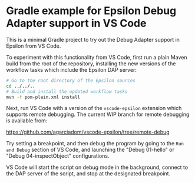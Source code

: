 # Gradle example for Epsilon Debug Adapter support in VS Code

This is a minimal Gradle project to try out the Debug Adapter support in Epsilon from VS Code.

To experiment with this functionality from VS Code, first run a plain Maven build from the root of the repository, installing the new versions of the workflow tasks which include the Epsilon DAP server:

```sh
# Go to the root directory of the Epsilon sources
cd ../../..
# Build and install the updated workflow tasks
mvn -f pom-plain.xml install
```

Next, run VS Code with a version of the `vscode-epsilon` extension which supports remote debugging.
The current WIP branch for remote debugging is available from:

https://github.com/agarciadom/vscode-epsilon/tree/remote-debug

Try setting a breakpoint, and then debug the program by going to the `Run and Debug` section of VS Code, and launching the "Debug 01-hello" or "Debug 04-inspectObject" configurations.

VS Code will start the script on debug mode in the background, connect to the DAP server of the script, and stop at the designated breakpoint.
